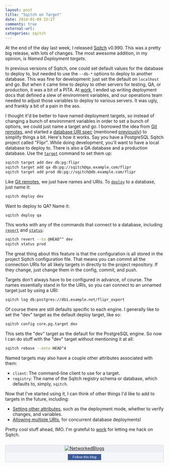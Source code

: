 ```yaml
---
layout: post
title: "Sqitch on Target"
date: 2014-01-09 15:27
comments: true
external-url: 
categories: sqitch
---
```


At the end of the day last week, I released [Sqitch] v0.990. This was a
pretty big release, with lots of changes. The most awesome addition, in my
opinion, is *Named Deployment targets.*

In previous versions of Sqitch, one
could set default values for the database to deploy to, but needed to use the
`--db-*` options to deploy to another database. This was fine for
development: just set the default on `localhost` and go. But when it came
time to deploy to other servers for testing, QA, or production, it was a bit
of a PITA. At [work], I ended up writing deployment docs that defined a slew
of environment variables, and our operations team needed to adjust those
variables to deploy to various servers. It was ugly, and frankly a bit of a
pain in the ass.

I thought it'd be better to have named deployment targets, so instead of
changing a bunch of environment variables in order to set a bunch of options,
we could just name a target and go. I borrowed the idea from [Git remotes],
and started a [database URI spec] (mentioned [previously]) to simplify things
a bit. Here's how it works. Say you have a PostgreSQL Sqitch project called
"Flipr". While doing development, you'll want to have a local database to
deploy to. There is also a QA database and a production database. Use the
[`target`] command to set them up:

``` sh Sqitch Targeting
sqitch target add dev db:pg:flipr
sqitch target add qa db:pg://sqitch@qa.example.com/flipr
sqitch target add prod db:pg://sqitch@db.example.com/flipr
```

Like [Git remotes], we just have names and URIs. To [`deploy`] to a database,
just name it:

``` sh Deploy to Dev
sqitch deploy dev
```

Want to deploy to QA? Name it:

``` sh Deploy to QA
sqitch deploy qa
```

This works with any of the commands that connect to a database, including
[`revert`] and [`status`]:

``` sh Targeted revert, Status
sqitch revert --to @HEAD^^ dev
sqitch status prod
```
The great thing about this feature is that the configuration is all stored
in the project Sqitch configuration file. That means you can commit all the
connection URIs for all likely targets in directly to the project repository.
If they change, just change them in the config, commit, and push.

Targets don't always have to be configured in advance, of course. The names
essentially stand in for the URIs, so you can connect to an unnamed target
just by using a URI:

``` sh URI Targeting
sqitch log db:postgres://db1.example.net/flipr_export
```

Of course there are still defaults specific to each engine. I generally like
to set the "dev" target as the default deploy target, like so:

``` sh Configure Default Target
sqitch config core.pg.target dev
```

This sets the "dev" target as the default for the PostgreSQL engine. So now I
can do stuff with the "dev" target without mentioning it at all:

``` sh Rebase Dev Target
sqitch rebase --onto HEAD^4
```

Named targets may also have a couple other attributes associated with them:

* `client`: The command-line client to use for a target.
* `registry`: The name of the Sqitch registry schema or database, which defaults to, simply, `sqitch`.

Now that I've started using it, I can think of other things I'd like to add to targets in the future, including:

* [Setting other attributes], such as the deployment mode, whether to verify changes, and variables.
* [Allowing multiple URIs], for concurrent database deployments!

Pretty cool stuff ahead, IMO. I'm grateful to [work] for letting me hack on
Sqitch.

[Sqitch]: http://sqitch.org/
[Git remotes]: http://git-scm.com/docs/git-remote
[work]: http://www.iovation.com/
[database URI spec]: https://github.com/theory/uri-db
[previously]: /rfc/2013/11/26/toward-a-database-uri-standard/
[`target`]: https://metacpan.org/pod/sqitch-target
[`deploy`]: https://metacpan.org/pod/sqitch-deploy
[`revert`]: https://metacpan.org/pod/sqitch-revert
[`status`]: https://metacpan.org/pod/sqitch-status
[Setting other attributes]: https://github.com/theory/sqitch/issues/143
[Allowing multiple URIs]: https://github.com/theory/sqitch/issues/135

<div id='networkedblogs_nwidget_container' style='height:360px;padding-top:10px;'><div id='networkedblogs_nwidget_above'></div><div id='networkedblogs_nwidget_widget' style="border:1px solid #D1D7DF;background-color:#F5F6F9;margin:0px auto;"><div id="networkedblogs_nwidget_logo" style="padding:1px;margin:0px;background-color:#edeff4;text-align:center;height:21px;"><a href="http://www.networkedblogs.com/" target="_blank" title="NetworkedBlogs"><img style="border: none;" src="http://static.networkedblogs.com/static/images/logo_small.png" title="NetworkedBlogs"/></a></div><div id="networkedblogs_nwidget_body" style="text-align: center;"></div><div id="networkedblogs_nwidget_follow" style="padding:5px;"><a style="display:block;line-height:100%;width:90px;margin:0px auto;padding:4px 8px;text-align:center;background-color:#3b5998;border:1pxsolid #D9DFEA;border-bottom-color:#0e1f5b;border-right-color:#0e1f5b;color:#FFFFFF;font-family:'lucida grande',tahoma,verdana,arial,sans-serif;font-size:11px;text-decoration:none;" href="http://www.networkedblogs.com/blog/theoryso" id="3bcf99b602b5a2347a672885ae4b30db">Follow this blog</a></div></div><div id='networkedblogs_nwidget_below'></div></div><script type="text/javascript">
if(typeof(networkedblogs)=="undefined"){networkedblogs={};networkedblogs.blogId=1391105;networkedblogs.shortName="theoryso";}
</script><script src="http://nwidget.networkedblogs.com/getnetworkwidget?bid=1391105" type="text/javascript"></script>
